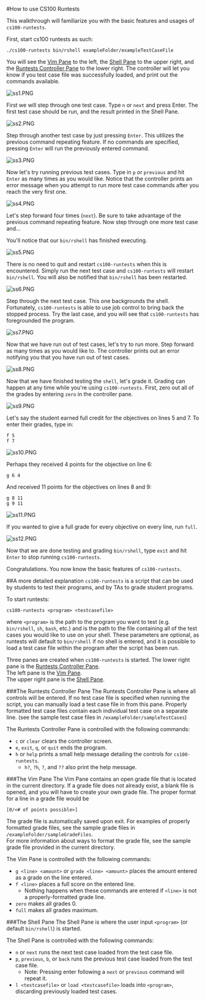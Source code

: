 #How to use CS100 Runtests

This walkthrough will familiarize you with the basic features and usages of ``cs100-runtests``.

First, start cs100 runtests as such:
```
./cs100-runtests bin/rshell exampleFolder/exampleTestCaseFile
```

You will see the [Vim Pane](#the-vim-pane) to the left, the [Shell Pane](#the-shell-pane) to the upper right, and the [Runtests Controller Pane](#the-runtest-controller-pane) to the lower right. 
The controller will let you know if you test case file was successfully loaded, and print out the commands available.

![ss1.PNG](screenshots/ss1.PNG)

First we will step through one test case. Type ``n`` or ``next`` and press Enter. 
The first test case should be run, and the result printed in the Shell Pane.

![ss2.PNG](screenshots/ss2.PNG)

Step through another test case by just pressing ``Enter``. 
This utilizes the previous command repeating feature. 
If no commands are specified, pressing ``Enter`` will run the previously entered command.

![ss3.PNG](screenshots/ss3.PNG)

Now let's try running previous test cases. 
Type in ``p`` or ``previous`` and hit ``Enter`` as many times as you would like. 
Notice that the controller prints an error message when you attempt to run more test case commands after you reach the very first one.

![ss4.PNG](screenshots/ss4.PNG)

Let's step forward four times (``next``). 
Be sure to take advantage of the previous command repeating feature. 
Now step through one more test case and...

You'll notice that our ``bin/rshell`` has finished executing. 

![ss5.PNG](screenshots/ss5.PNG)

There is no need to quit and restart ``cs100-runtests`` when this is encountered. 
Simply run the next test case and ``cs100-runtests`` will restart ``bin/rshell``. 
You will also be notified that ``bin/rshell`` has been restarted.

![ss6.PNG](screenshots/ss6.PNG)

Step through the next test case. This one backgrounds the shell.
Fortunately, ``cs100-runtests`` is able to use job control to bring back the stopped process.
Try the last case, and you will see that ``cs100-runtests`` has foregrounded the program.

![ss7.PNG](screenshots/ss7.PNG)

Now that we have run out of test cases, let's try to run more. 
Step forward as many times as you would like to. 
The controller prints out an error notifying you that you have run out of test cases.

![ss8.PNG](screenshots/ss8.PNG)

Now that we have finished testing the ``shell``, let's grade it. 
Grading can happen at any time while you're using ``cs100-runtests``.
First, zero out all of the grades by entering ``zero`` in the controller pane. 

![ss9.PNG](screenshots/ss9.PNG)

Let's say the student earned full credit for the objectives on lines 5 and 7.
To enter their grades, type in:
```
f 5
f 7
```
![ss10.PNG](screenshots/ss10.PNG)

Perhaps they received 4 points for the objective on line 6:
```
g 6 4
```
And received 11 points for the objectives on lines 8 and 9:
```
g 8 11
g 9 11
```
![ss11.PNG](screenshots/ss11.PNG)

If you wanted to give a full grade for every objective on every line, run ``full``.

![ss12.PNG](screenshots/ss12.PNG)

Now that we are done testing and grading ``bin/rshell``, type ``exit`` and hit ``Enter`` to stop running ``cs100-runtests``.

Congratulations. You now know the basic features of ``cs100-runtests``.


##A more detailed explanation
``cs100-runtests`` is a script that can be used by students to test their programs, and by TAs to grade student programs.

To start runtests:

```
cs100-runtests <program> <testcasefile>
```
where ``<program>`` is the path to the program you want to test (e.g. ``bin/rshell``, ``sh``, ``bash``, etc.) 
and <testcasefile> is the path to the file containing all of the test cases you would like to use on your shell.
These parameters are optional, as runtests will default to ``bin/rshell`` if no shell is entered, and it is possible to load a test case file within the program after the script has been run.

Three panes are created when ``cs100-runtests`` is started.
The lower right pane is the [Runtests Controller Pane](#the-runtests-controller-pane).  
The left pane is the [Vim Pane](#the-vim-pane).  
The upper right pane is the [Shell Pane](#the-shell-pane).  

###The Runtests Controller Pane
The Runtests Controller Pane is where all controls will be entered.
If no test case file is specified when running the script, you can manually load a test case file in from this pane.
Properly formatted test case files contain each individual test case on a separate line.
(see the sample test case files in ``/exampleFolder/sampleTestCases``)

The Runtests Controller Pane is controlled with the following commands:
* ``c`` or ``clear`` clears the controller screen.
* ``e``, ``exit``, ``q``, or ``quit`` ends the program.
* ``h`` or ``help`` prints a small help message detailing the controls for ``cs100-runtests``.
  * ``h?``, ``?h``, ``?``, and ``??`` also print the help message.


###The Vim Pane
The Vim Pane contains an open grade file that is located in the current directory. 
If a grade file does not already exist, a blank file is opened, and you will have to create your own grade file.
The proper format for a line in a grade file would be 
```
[0/<# of points possible>]
```  
The grade file is automatically saved upon exit.
For examples of properly formatted grade files, see the sample grade files in ``/exampleFolder/sampleGradeFiles``.  
For more information about ways to format the grade file, see the sample grade file provided in the current directory.


The Vim Pane is controlled with the following commands:
* ``g <line> <amount>`` or ``grade <line> <amount>`` places the amount entered as a grade on the line entered.
* ``f <line>`` places a full score on the entered line. 
  * Nothing happens when these commands are entered if ``<line>`` is not a properly-formatted grade line.
* ``zero`` makes all grades 0.
* ``full`` makes all grades maximum.

###The Shell Pane
The Shell Pane is where the user input ``<program>`` (or default ``bin/rshell``) is started.

The Shell Pane is controlled with the following commands:
* ``n`` or ``next`` runs the next test case loaded from the test case file.
* ``p``, ``previous``, ``b``, or ``back`` runs the previous test case loaded from the test case file.
  * Note: Pressing enter following a ``next`` or ``previous`` command will repeat it.
* ``l <testcasefile>`` or ``load <testcasefile>`` loads <testcasefile> into ``<program>``, discarding previously loaded test cases.

